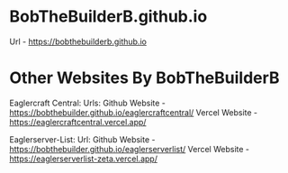 # BobTheBuilderB.github.io 
Url - https://bobthebuilderb.github.io

# Other Websites By BobTheBuilderB
  Eaglercraft Central:
    Urls:
      Github Website - https://bobthebuilder.github.io/eaglercraftcentral/
      Vercel Website - https://eaglercraftcentral.vercel.app/

  Eaglerserver-List:
    Url:
      Github Website - https://bobthebuilder.github.io/eaglerserverlist/
      Vercel Website - https://eaglerserverlist-zeta.vercel.app/
